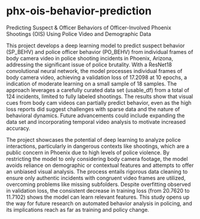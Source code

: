 # phx-ois-behavior-prediction
Predicting Suspect &amp; Officer Behaviors of Officer-Involved Phoenix Shootings (OIS) Using Police Video and Demographic Data

This project develops a deep learning model to predict suspect behavior (SP_BEHV) and police officer behavior (PO_BEHV) from individual frames of body camera video in police shooting incidents in Phoenix, Arizona, addressing the significant issue of police brutality. With a ResNet18 convolutional neural network, the model processes individual frames of body camera video, achieving a validation loss of 17.2098 at 10 epochs, a indication of moderate learning on a small sample of 18 samples. The approach leverages a carefully curated data set (usable\_df) from a total of 124 incidents, limited to fully labeled shootings. The results show that visual cues from body cam videos can partially predict behavior, even as the high loss reports did suggest challenges with sparse data and the nature of behavioral dynamics. Future advancements could include expanding the data set and incorporating temporal video analysis to motivate increased accuracy.

The project showcases the potential of deep learning to analyze police interactions, particularly in dangerous contexts like shootings, which are a public concern in Phoenix due to high levels of police violence. By restricting the model to only considering body camera footage, the model avoids reliance on demographic or contextual features and attempts to offer an unbiased visual analysis. The process entails rigorous data cleaning to ensure only authentic incidents with congruent video frames are utilized, overcoming problems like missing subfolders. Despite overfitting observed in validation loss, the consistent decrease in training loss (from 20.7620 to 11.7102) shows the model can learn relevant features. This study opens up the way for future research on automated behavior analysis in policing, and its implications reach as far as training and policy change.
